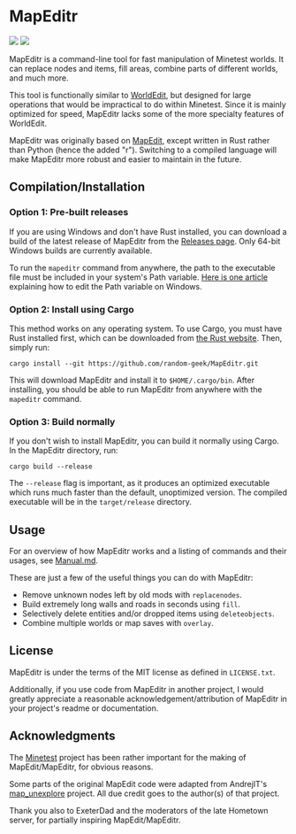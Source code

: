# MapEditr

[![](https://img.shields.io/badge/Minetest%20Forums-MapEditr-4E9A06)](https://forum.minetest.net/viewtopic.php?f=14&t=26803)
![](https://img.shields.io/github/v/release/random-geek/MapEditr)

MapEditr is a command-line tool for fast manipulation of Minetest worlds. It
can replace nodes and items, fill areas, combine parts of different worlds, and
much more.

This tool is functionally similar to [WorldEdit][1], but designed for large
operations that would be impractical to do within Minetest. Since it is mainly
optimized for speed, MapEditr lacks some of the more specialty features of
WorldEdit.

MapEditr was originally based on [MapEdit][2], except written in Rust rather
than Python (hence the added "r"). Switching to a compiled language will make
MapEditr more robust and easier to maintain in the future.

## Compilation/Installation

### Option 1: Pre-built releases

If you are using Windows and don't have Rust installed, you can download a
build of the latest release of MapEditr from the [Releases page][3]. Only
64-bit Windows builds are currently available.

To run the `mapeditr` command from anywhere, the path to the executable file
must be included in your system's Path variable. [Here is one article][4]
explaining how to edit the Path variable on Windows.

### Option 2: Install using Cargo

This method works on any operating system. To use Cargo, you must have Rust
installed first, which can be downloaded from [the Rust website][5]. Then,
simply run:

`cargo install --git https://github.com/random-geek/MapEditr.git`

This will download MapEditr and install it to `$HOME/.cargo/bin`. After
installing, you should be able to run MapEditr from anywhere with the
`mapeditr` command.

### Option 3: Build normally

If you don't wish to install MapEditr, you can build it normally using Cargo.
In the MapEditr directory, run:

`cargo build --release`

The `--release` flag is important, as it produces an optimized executable which
runs much faster than the default, unoptimized version. The compiled executable
will be in the `target/release` directory.

## Usage

For an overview of how MapEditr works and a listing of commands and their
usages, see [Manual.md](Manual.md).

These are just a few of the useful things you can do with MapEditr:

- Remove unknown nodes left by old mods with `replacenodes`.
- Build extremely long walls and roads in seconds using `fill`.
- Selectively delete entities and/or dropped items using `deleteobjects`.
- Combine multiple worlds or map saves with `overlay`.

## License

MapEditr is under the terms of the MIT license as defined in `LICENSE.txt`.

Additionally, if you use code from MapEditr in another project, I would
greatly appreciate a reasonable acknowledgement/attribution of MapEditr in your
project's readme or documentation.

## Acknowledgments

The [Minetest][6] project has been rather important for the making of
MapEdit/MapEditr, for obvious reasons.

Some parts of the original MapEdit code were adapted from AndrejIT's
[map_unexplore][7] project. All due credit goes to the author(s) of that
project.

Thank you also to ExeterDad and the moderators of the late Hometown server, for
partially inspiring MapEdit/MapEditr.

[1]: https://github.com/Uberi/Minetest-WorldEdit
[2]: https://github.com/random-geek/MapEdit
[3]: https://github.com/random-geek/MapEditr/releases
[4]: https://www.howtogeek.com/118594/how-to-edit-your-system-path-for-easy-command-line-access/
[5]: https://www.rust-lang.org
[6]: https://github.com/minetest/minetest
[7]: https://github.com/AndrejIT/map_unexplore
